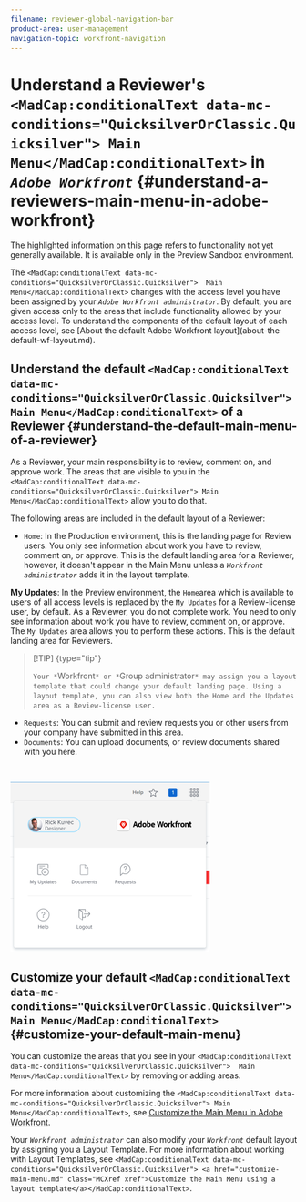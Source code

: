 ```yaml
---
filename: reviewer-global-navigation-bar
product-area: user-management
navigation-topic: workfront-navigation
---
```




# Understand a Reviewer's `<MadCap:conditionalText data-mc-conditions="QuicksilverOrClassic.Quicksilver"> Main Menu</MadCap:conditionalText>` in *`Adobe Workfront`* {#understand-a-reviewers-main-menu-in-adobe-workfront}

The highlighted information on this page refers to functionality not yet generally available. It is available only in the Preview Sandbox environment.


The `<MadCap:conditionalText data-mc-conditions="QuicksilverOrClassic.Quicksilver">  Main Menu</MadCap:conditionalText>` changes with the access level you have been assigned by your *`Adobe Workfront administrator`*. By default, you are given access only to the areas that include functionality allowed by your access level. To understand the components of the default layout of each access level, see [About the default Adobe Workfront layout](about-the default-wf-layout.md).


## Understand the default `<MadCap:conditionalText data-mc-conditions="QuicksilverOrClassic.Quicksilver">  Main Menu</MadCap:conditionalText>` of a Reviewer {#understand-the-default-main-menu-of-a-reviewer}

As a Reviewer, your main responsibility is to review, comment on, and approve work. The areas that are visible to you in the `<MadCap:conditionalText data-mc-conditions="QuicksilverOrClassic.Quicksilver"> Main Menu</MadCap:conditionalText>` allow you to do that.


The following areas are included in the default layout of a Reviewer:



*  `Home`: In the Production environment, this is the landing page for Review users. You only see information about work you have to review, comment on, or approve. This is the default landing area for a Reviewer, however, it doesn't appear in the Main Menu unless a *`Workfront administrator`* adds it in the layout template.


  **My Updates**: In the Preview environment, the `Home`area which is available to users of all access levels is replaced by the `My Updates` for a Review-license user, by default. As a Reviewer, you do not complete work. You need to only see information about work you have to review, comment on, or approve. The `My Updates` area allows you to perform these actions. This is the default landing area for Reviewers.


  >[!TIP] {type="tip"}
  >
  >`Your *`Workfront`* or *`Group administrator`* may assign you a layout template that could change your default landing page. Using a layout template, you can also view both the Home and the Updates area as a Review-license user.` 



* `Requests`: You can submit and review requests you or other users from your company have submitted in this area.
* `Documents`: You can upload documents, or review documents shared with you here.


&nbsp;


![](assets/access-my-updates-from-main-menu-reviewer-user-nwe-350x298.png)




## Customize your default `<MadCap:conditionalText data-mc-conditions="QuicksilverOrClassic.Quicksilver">  Main Menu</MadCap:conditionalText>` {#customize-your-default-main-menu}

You can customize the areas that you see in your `<MadCap:conditionalText data-mc-conditions="QuicksilverOrClassic.Quicksilver">  Main Menu</MadCap:conditionalText>` by removing or adding areas.


For more information about customizing the `<MadCap:conditionalText data-mc-conditions="QuicksilverOrClassic.Quicksilver"> Main Menu</MadCap:conditionalText>`, see [Customize the Main Menu in Adobe Workfront](customize-global-navigation-bar.md).


Your *`Workfront administrator`* can also modify your *`Workfront`* default layout by assigning you a Layout Template. For more information about working with Layout Templates, see `<MadCap:conditionalText data-mc-conditions="QuicksilverOrClassic.Quicksilver"> <a href="customize-main-menu.md" class="MCXref xref">Customize the Main Menu using a layout template</a></MadCap:conditionalText>`.
